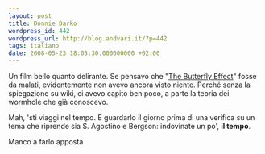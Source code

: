 ```yaml
---
layout: post
title: Donnie Darko
wordpress_id: 442
wordpress_url: http://blog.andvari.it/?p=442
tags: italiano
date: 2008-05-23 18:05:30.000000000 +02:00
---
```

Un film bello quanto delirante. Se pensavo che "<a href="http://blog.andvari.it/2008/02/10/the-buttefly-effect/">The Butterfly Effect</a>" fosse da malati, evidentemente non avevo ancora visto niente. Perché senza la spiegazione su wiki, ci avevo capito ben poco, a parte la teoria dei wormhole che già conoscevo.

Mah, 'sti viaggi nel tempo. E guardarlo il giorno prima di una verifica su un tema che riprende sia S. Agostino e Bergson: indovinate un po', <strong>il tempo</strong>.

Manco a farlo apposta
